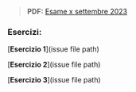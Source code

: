 > **PDF:** [Esame x settembre 2023](/Esami/2023/esameSettembre_conSol.pdf)

### Esercizi:

[**Esercizio 1**](issue file path)

[**Esercizio 2**](issue file path)

[**Esercizio 3**](issue file path)
